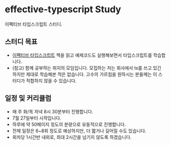 # effective-typescript Study

이펙티브 타입스크립트 스터디.

## 스터디 목표

- [이펙티브 타입스크립트](https://blog.insightbook.co.kr/2021/06/10/%E3%80%8A%EC%9D%B4%ED%8E%99%ED%8B%B0%EB%B8%8C-%ED%83%80%EC%9E%85%EC%8A%A4%ED%81%AC%EB%A6%BD%ED%8A%B8-%EB%8F%99%EC%9E%91-%EC%9B%90%EB%A6%AC%EC%9D%98-%EC%9D%B4%ED%95%B4%EC%99%80-%EA%B5%AC%EC%B2%B4/) 책을 읽고 예제코드도 실행해보면서 타입스크립트를 학습합니다.
- (참고) 함께 공부하는 취지의 모임입니다. 모집하는 저는 회사에서 ts를 쓰고 있긴 하지만 제대로 학습해본 적은 없습니다. 고수의 가르침을 원하시는 분들께는 이 스터디가 적합하지 않을 수 있습니다.

## 일정 및 커리큘럼

- 매 주 화/목 저녁 8시 30분부터 진행합니다.
- 7월 27일부터 시작입니다.
- 하루에 약 50페이지 정도의 분량으로 유동적으로 진행합니다.
- 전체 일정은 6~8회 정도로 예상하지만, 더 짧거나 길어질 수도 있습니다.
- 회차당 1시간반 내외로, 최대 2시간을 넘기지 않도록 하겠습니다.
